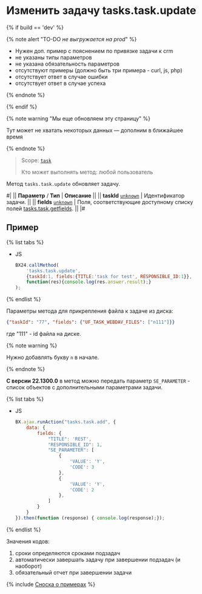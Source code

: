 # Изменить задачу tasks.task.update

{% if build == 'dev' %}

{% note alert "TO-DO _не выгружается на prod_" %}

- Нужен доп. пример с пояснением по привязке задачи к crm
- не указаны типы параметров
- не указана обязательность параметров
- отсутствуют примеры (должно быть три примера - curl, js, php)
- отсутствует ответ в случае ошибки
- отсутствует ответ в случае успеха
 
{% endnote %}

{% endif %}

{% note warning "Мы еще обновляем эту страницу" %}

Тут может не хватать некоторых данных — дополним в ближайшее время

{% endnote %}

> Scope: [`task`](../scopes/permissions.md)
>
> Кто может выполнять метод: любой пользователь

Метод `tasks.task.update` обновляет задачу.

#|
|| **Параметр** / **Тип** | **Описание** ||
|| **taskId**
[`unknown`](../data-types.md) | Идентификатор задачи. ||
|| **fields**
[`unknown`](../data-types.md) | Поля, соответствующие доступному списку полей [tasks.task.getfields](./tasks-task-get-fields.md). ||
|#

## Пример

{% list tabs %}

- JS

    ```js
    BX24.callMethod(
        'tasks.task.update',
        {taskId:1, fields:{TITLE:'task for test', RESPONSIBLE_ID:1}},
        function(res){console.log(res.answer.result);}
    );
    ```

{% endlist %}

Параметры метода для прикрепления файла к задаче из диска:

```json
{"taskId": "77", "fields": {"UF_TASK_WEBDAV_FILES": ["n111"]}}
```

где "111" - id файла на диске.

{% note warning %}

Нужно добавлять букву `n` в начале.

{% endnote %}

**С версии 22.1300.0** в метод можно передать параметр `SE_PARAMETER` - список объектов с дополнительными параметрами задачи.

{% list tabs %}

- JS

    ```js
    BX.ajax.runAction("tasks.task.add", {
        data: {
            fields: {
                "TITLE": 'REST',
                "RESPONSIBLE_ID": 1,
                "SE_PARAMETER": [
                    {
                        'VALUE': 'Y',
                        'CODE': 3
                    },
                    {
                        'VALUE': 'Y',
                        'CODE': 2
                    },
                ]
            }
        }
    }).then(function (response) { console.log(response);});
    ```

{% endlist %}

Значения кодов:

1. сроки определяются сроками подзадач
2. автоматически завершать задачу при завершении подзадач (и наоборот)
3. обязательный отчет при завершении задачи

{% include [Сноска о примерах](../../_includes/examples.md) %}